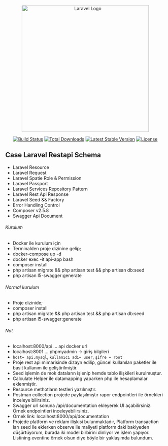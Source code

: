 <p align="center"><a href="https://laravel.com" target="_blank"><img src="https://raw.githubusercontent.com/laravel/art/master/logo-lockup/5%20SVG/2%20CMYK/1%20Full%20Color/laravel-logolockup-cmyk-red.svg" width="400" alt="Laravel Logo"></a></p>

<p align="center">
<a href="https://github.com/laravel/framework/actions"><img src="https://github.com/laravel/framework/workflows/tests/badge.svg" alt="Build Status"></a>
<a href="https://packagist.org/packages/laravel/framework"><img src="https://img.shields.io/packagist/dt/laravel/framework" alt="Total Downloads"></a>
<a href="https://packagist.org/packages/laravel/framework"><img src="https://img.shields.io/packagist/v/laravel/framework" alt="Latest Stable Version"></a>
<a href="https://packagist.org/packages/laravel/framework"><img src="https://img.shields.io/packagist/l/laravel/framework" alt="License"></a>
</p>

## Case Laravel Restapi Schema
* Laravel Resource
* Laravel Request
* Laravel Spatie Role & Permission
* Laravel Passport
* Laravel Services Repository Pattern 
* Laravel Rest Api Response
* Laravel Seed && Factory
* Error Handling Control
* Composer v2.5.8
* Swagger Api Document

###### Kurulum
- Docker ile kurulum için
- Terminalden proje dizinine gelip;
- docker-compose up -d
- docker exec -it api-app bash 
- composer install
- php artisan migrate && php artisan test && php artisan db:seed
- php artisan l5-swagger:generate
###### Normal kurulum
- Proje dizinide;
- composer install
- php artisan migrate && php artisan test && php artisan db:seed
- php artisan l5-swagger:generate



###### Not
 
 - localhost:8000/api ... api docker url 
 - localhost:8001 ... phpmyadmin -> giriş bilgileri 
 - `host= api.mysql`, `kullanıcı adı= user`, `şifre = root`
 - Proje rest api mimarisinde dizayn edilip, güncel kullanılan paketler ile basit kullanım ile geliştirilmiştir.
 - Seed işlemin de mok dataların işlenip hemde tablo ilişkileri kurulmuştur.
 - Calculate Helper ile datamapping yaparken php ile hesaplamalar eklenmiştir.
 - Resource methotların testleri yazılmıştır.
 - Postman collection projede paylaşılmıştır rapor endpointleri ile örnekleri inceleye bilirsiniz.
 - Swagger  url sonuna  /api/documentation ekleyerek UI açabilirsiniz. Örnek endpointleri inceleyebilirsiniz.
 - Örnek link: localhost:8000/api/documentation
 - Projede platform ve reklam ilişkisi bulunmaktadır, Platform transaction ları seed ile eklerken observe ile maliyeti platform daki bakiyeden düşürtüyorum, burada iki model birbirini dinliyor ve işlem yapıyor. Listining eventine örnek olsun diye böyle bir yaklaşımda bulundum.